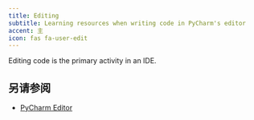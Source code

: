```yaml
---
title: Editing
subtitle: Learning resources when writing code in PyCharm's editor
accent: 主
icon: fas fa-user-edit
---
```


Editing code is the primary activity in an IDE.

## 另请参阅

- [PyCharm Editor](https://www.jetbrains.com/help/pycharm/editor-guided-tour.html)
